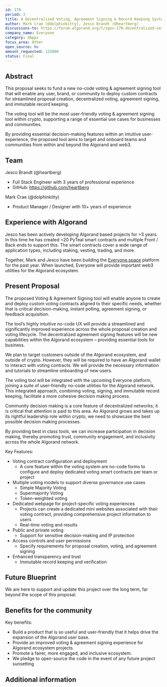 ```yaml
---
id: 170
period: 3
title: A Decentralized Voting, Agreement Signing & Record Keeping System with No-code Contract Configurator
author: Mark Crae (@dolphinkitty), Jesco Brandt (@heartberg)
discussions-to: https://forum.algorand.org/t/xgov-170-decentralized-voting-infrastructure/11260
company_name: Everyone
category: dApps
focus_area: Other
open_source: No
amount_requested: 125000
status: Final
---
```


## Abstract
This proposal seeks to fund a new no-code voting & agreement signing tool that will enable any user, brand, or community to deploy custom contracts for streamlined proposal creation, decentralized voting, agreement signing, and immutable record keeping.

The voting tool will be the most user-friendly voting & agreement signing tool within crypto, supporting a range of essential use cases for businesses and communities.

By providing essential decision-making features within an intuitive user-experience, the proposed tool aims to target and onboard teams and communities from within and beyond the Algorand and web3.

## Team
Jesco Brandt (@heartberg)
* Full Stack Engineer with 3 years of professional experience
* GitHub: https://github.com/heartberg

Mark Crae (@dolphinkitty)
* Product Manager / Designer with 10+ years of experience

## Experience with Algorand
Jesco has been actively developing Algorand based projects for >3 years. In this time he has created ~20 PyTeal smart contracts and multiple Front / Back ends to support this. The smart contracts cover a wide range of application types, including staking, vesting, trading, and more.

Together, Mark and Jesco have been building the <a href="http://everyone.space">Everyone.space</a> platform for the past year. When launched, Everyone will provide important web3 utilities for the Algorand ecosystem.

## Present Proposal
The proposed Voting & Agreement Signing tool will enable anyone to create and deploy custom voting contracts aligned to their specific needs, whether that is critical decision-making, instant polling, agreement signing, or feedback acquisition.

The tool’s highly intuitive no-code UX will provide a streamlined and significantly improved experience across the whole proposal creation and voting lifecycle. The decentralized agreement signing features will be new capabilities within the Algorand ecosystem – providing essential tools for business.

We plan to target customers outside of the Algorand ecosystem, and outside of crypto. However, they will be required to have an Algorand wallet to interact with voting contracts. We will provide the necessary information and tutorials to streamline onboarding of new users.

The voting tool will be integrated with the upcoming Everyone platform, joining a suite of user-friendly no-code utilities for the Algorand network. This integrated approach, combining voting, signing, and immutable record keeping, facilitate a more cohesive decision making process.

Community decision making is a core feature of decentralized networks; it is critical that attention is paid to this area. As Algorand grows and takes up its rightful leadership role within crypto, we need to showcase the best possible decision making processes.

By providing best in class tools, we can increase participation in decision making, thereby promoting trust, community engagement, and inclusivity across the whole Algorand network.

Key Features:
* Voting contract configuration and deployment
  * A core feature within the voting system are no-code forms to configure and deploy dedicated voting smart contracts per team or project
* Multiple voting models to support diverse governance use cases
  * Simple Majority Voting
  * Supermajority Voting
  * Token-weighted voting
* Dedicated webpage for project-specific voting experiences
  * Projects can create a dedicated mini websites associated with their voting contract, providing comprehensive project information to users
  * Real-time voting and results
* Public and private voting
  * Support for sensitive decision-making and IP protection
* Access controls and user permissions
  * Specify requirements for proposal creation, voting, and agreement signing
* Enhanced transparency and trust
  * Immutable record keeping and verification
 
## Future Blueprint
We are here to support and update this project over the long term, far beyond the scope of this proposal.

## Benefits for the community
Key benefits:
* Build a product that is so useful and user-friendly that it helps drive the expansion of the Algorand user base.
* Provide an improved voting & agreement signing experience for Algorand ecosystem projects.
* Promote a fairer, more engaged, and inclusive ecosystem.
* We pledge to open-source the code in the event of any future project sunsetting

## Additional information
